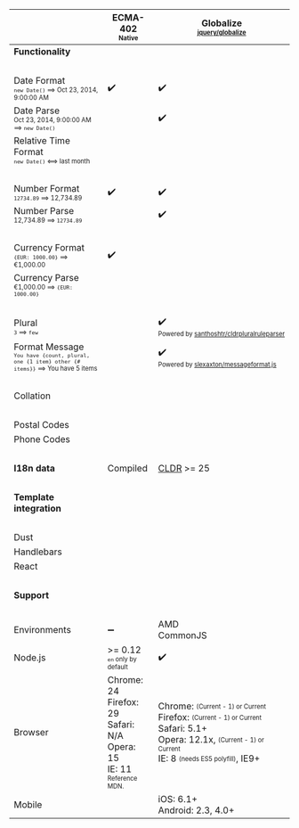 | | ECMA-402<br><sub><sup>Native</sup></sub> | Globalize<br><sub><sup>[jquery/globalize][]</sup></sub> |
| --- | --- | --- |
| **Functionality** | | |
| &nbsp; | | |
| Date Format<br><sub><sup>`new Date()` ⟹ Oct 23, 2014, 9:00:00 AM</sup></sub> | :heavy_check_mark: | :heavy_check_mark: |
| Date Parse<br><sub><sup>Oct 23, 2014, 9:00:00 AM ⟹ `new Date()`</sup></sub> | | :heavy_check_mark: |
| Relative Time Format<br><sub><sup>`new Date()` ⟺ last month</sup></sub> | | |
| &nbsp; | | |
| Number Format<br><sub><sup>`12734.89` ⟹ 12,734.89</sup></sub> | :heavy_check_mark: | :heavy_check_mark: |
| Number Parse<br><sub><sup>12,734.89 ⟹ `12734.89`</sup></sub> | | :heavy_check_mark: |
| &nbsp; | | |
| Currency Format<br><sub><sup>`{EUR: 1000.00}` ⟹ €1,000.00</sup></sub> | :heavy_check_mark: | |
| Currency Parse<br><sub><sup>€1,000.00 ⟹ `{EUR: 1000.00}`</sup></sub> | | |
| &nbsp; | | |
| Plural<br><sub><sup>`3` ⟹ `few`</sup></sub> | | :heavy_check_mark:<br><sub><sup>Powered&nbsp;by&nbsp;[santhoshtr/cldrpluralruleparser][]</sup></sub> |
| Format Message<br><sub><sup>`You have {count, plural, one {1 item} other {# items}}` ⟹ You have 5 items</sup></sub> | | :heavy_check_mark:<br><sub><sup>Powered&nbsp;by&nbsp;[slexaxton/messageformat.js][]</sup></sub> |
| &nbsp; | | |
| Collation | | |
| &nbsp; | | |
| Postal Codes | | |
| Phone Codes | | |
| &nbsp; | | |
| **I18n data** | Compiled | [CLDR][] >= 25 |
| &nbsp; | | |
| **Template integration** | | |
| &nbsp; | | |
| Dust | | |
| Handlebars | | |
| React | | |
| &nbsp; | | |
| **Support** | | |
| &nbsp; | | |
| Environments | :heavy_minus_sign: | AMD<br>CommonJS |
| Node.js | >= 0.12<br><sub><sup>`en` only by default</sup></sub> | :heavy_check_mark: |
| Browser | Chrome: 24<br>Firefox: 29<br>Safari: N/A<br>Opera: 15<br>IE: 11<br><sub><sup>Reference MDN.</sup></sub> | Chrome: <sub><sup>(Current - 1) or Current</sup></sub><br>Firefox: <sub><sup>(Current - 1) or Current</sup></sub><br>Safari: 5.1+<br>Opera: 12.1x, <sub><sup>(Current - 1) or Current</sup></sub><br>IE: 8 <sub><sup>(needs ES5 polyfill)</sup></sub>, IE9+ |
| Mobile | | iOS: 6.1+<br>Android: 2.3, 4.0+ |

[andyearnshaw/intl.js]: https://github.com/andyearnshaw/Intl.js/
[CLDR]: http://cldr.unicode.org/index/cldr-spec/json
[ibm-js/ecma402]: https://github.com/ibm-js/ecma402
[jquery/globalize]: https://github.com/jquery/globalize/
[santhoshtr/cldrpluralruleparser]: https://github.com/santhoshtr/CLDRPluralRuleParser/
[slexaxton/messageformat.js]: https://github.com/SlexAxton/messageformat.js/
